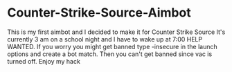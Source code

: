 # Counter-Strike-Source-Aimbot
This is my first aimbot and I decided to make it for Counter Strike Source It's currently 3 am on a school night and I have to wake up at 7:00 HELP WANTED. If you worry you might get banned type -insecure in the launch options and create a bot match. Then you can't get banned since vac is turned off. Enjoy my hack
